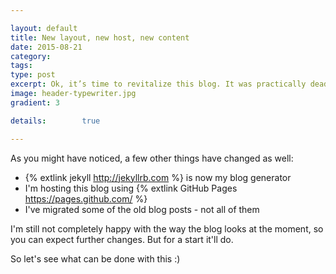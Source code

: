 ```yaml
---

layout: default
title: New layout, new host, new content
date: 2015-08-21
category:
tags:
type: post
excerpt: Ok, it’s time to revitalize this blog. It was practically dead the last two years and I was quite unhappy about it. So I’m trying something new now and include a broader range of topics and articles.
image: header-typewriter.jpg
gradient: 3

details:		true

---
```


As you might have noticed, a few other things have changed as well:

* {% extlink jekyll http://jekyllrb.com %} is now my blog generator
* I'm hosting this blog using {% extlink GitHub Pages https://pages.github.com/ %}
* I've migrated some of the old blog posts - not all of them

I'm still not completely happy with the way the blog looks at the moment, so you can expect further changes. But for a start it'll do.

So let's see what can be done with this :)
